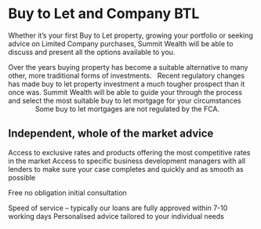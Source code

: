 # Buy to Let and Company BTL

Whether it’s your first Buy to Let property, growing your portfolio or seeking advice on Limited Company purchases, Summit Wealth will be able to discuss and present all the options available to you. 

Over the years buying property has become a suitable alternative to many other, more traditional forms of investments.   Recent regulatory changes has made buy to let property investment a much tougher prospect than it once was. Summit Wealth will be able to guide your through the process and select the most suitable buy to let mortgage for your circumstances                 Some buy to let mortgages are not regulated by the FCA.

## Independent, whole of the market advice

Access to exclusive rates and products offering the most competitive rates in the market
Access to specific business development managers with all lenders to make sure your case completes and quickly and as smooth as possible

Free no obligation initial consultation

Speed of service – typically our loans are fully approved within 7-10 working days 
Personalised advice tailored to your individual needs